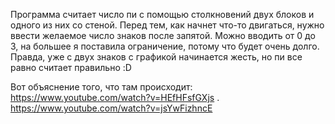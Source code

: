 Программа считает число пи с помощью столкновений двух блоков и одного из них со стеной. Перед тем, как начнет что-то двигаться, нужно ввести желаемое число знаков после запятой. Можно вводить от 0 до 3, на большее я поставила ограничение, потому что будет очень долго. Правда, уже с двух знаков с графикой начинается жесть, но пи все равно считает правильно :D


Вот объяснение того, что там происходит:
https://www.youtube.com/watch?v=HEfHFsfGXjs .
https://www.youtube.com/watch?v=jsYwFizhncE
